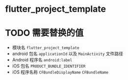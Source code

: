 # flutter_project_template

# TODO 需要替换的值
- 模块名 `flutter_project_template`
- android 包名 `applicationId` 以及 `MainActivity` 文件路径
- Android 程序名 `android:label`
- iOS 包名 `PRODUCT_BUNDLE_IDENTIFIER`
- iOS 程序名称 `CFBundleDisplayName` `CFBundleName`

